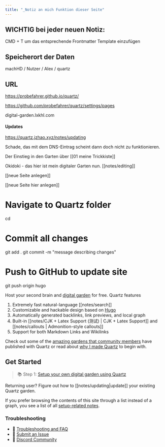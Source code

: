 ```yaml
---
title: "_Notiz an mich Funktion dieser Seite"
---
```


## WICHTIG bei jeder neuen Notiz:
CMD + T um das entsprechende Frontmatter Template einzufügen


## Speicherort der Daten
machHD / Nutzer / Alex / quartz

## URL
https://probefahrer.github.io/quartz/

https://github.com/probefahrer/quartz/settings/pages

digital-garden.lxkhl.com

#### Updates
https://quartz.jzhao.xyz/notes/updating

Schade, das mit dem DNS-Eintrag scheint dann doch nicht zu funktionieren.



Der Einstieg in den Garten über [[01 meine Trickkiste]]

Okidoki - das hier ist mein digitaler Garten nun. 
[[notes/editing]]

[[neue Seite anlegen]]

[[neue Seite hier anlegen]]




# Navigate to Quartz folder
cd <path-to-quartz>

# Commit all changes
git add .
git commit -m "message describing changes"

# Push to GitHub to update site
git push origin hugo



Host your second brain and [digital garden](https://jzhao.xyz/posts/networked-thought) for free. Quartz features

1. Extremely fast natural-language [[notes/search]]
2. Customizable and hackable design based on [Hugo](https://gohugo.io/)
3. Automatically generated backlinks, link previews, and local graph
4. Built-in [[notes/CJK + Latex Support (测试) | CJK + Latex Support]] and [[notes/callouts | Admonition-style callouts]]
5. Support for both Markdown Links and Wikilinks

Check out some of the [amazing gardens that community members](notes/showcase.md) have published with Quartz or read about [why I made Quartz](notes/philosophy.md) to begin with.

## Get Started
> 📚 Step 1: [Setup your own digital garden using Quartz](notes/setup.md)

Returning user? Figure out how to [[notes/updating|update]] your existing Quartz garden.

If you prefer browsing the contents of this site through a list instead of a graph, you see a list of all [setup-related notes](/tags/setup).

### Troubleshooting
- 🚧 [Troubleshooting and FAQ](notes/troubleshooting.md)
- 🐛 [Submit an Issue](https://github.com/jackyzha0/quartz/issues)
- 👀 [Discord Community](https://discord.gg/cRFFHYye7t)

